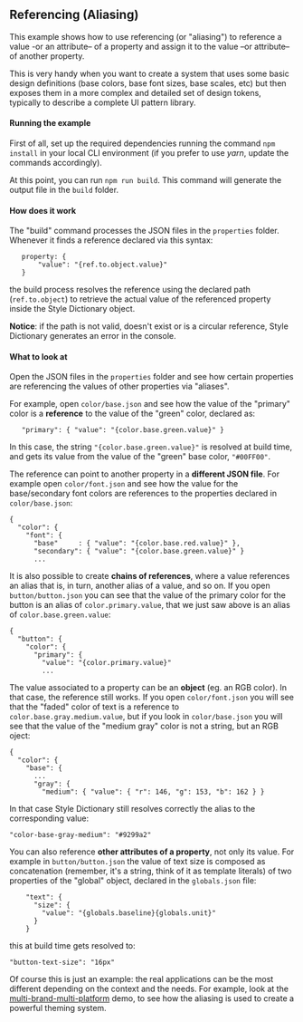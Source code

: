 ## Referencing (Aliasing)

This example shows how to use referencing (or "aliasing") to reference a value -or an attribute– of a property and assign it to the value –or attribute– of another property.

This is very handy when you want to create a system that uses some basic design definitions (base colors, base font sizes, base scales, etc) but then exposes them in a more complex and detailed set of design tokens, typically to describe a complete UI pattern library.

#### Running the example

First of all, set up the required dependencies running the command `npm install` in your local CLI environment (if you prefer to use *yarn*, update the commands accordingly).

At this point, you can run `npm run build`. This command will generate the output file in the `build` folder.

#### How does it work

The "build" command processes the JSON files in the `properties` folder. Whenever it finds a reference declared via this syntax:

```
   property: {
       "value": "{ref.to.object.value}"
   }
```
the build process resolves the reference using the declared path (`ref.to.object`) to retrieve the actual value of the referenced property inside the Style Dictionary object.

**Notice**: if the path is not valid, doesn't exist or is a circular reference, Style Dictionary generates an error in the console.

#### What to look at

Open the JSON files in the `properties` folder and see how certain properties are referencing the values of other properties via "aliases".

For example, open `color/base.json` and see how the value of the "primary" color is a **reference** to the value of the "green" color, declared as:

```
   "primary": { "value": "{color.base.green.value}" }

```
In this case, the string `"{color.base.green.value}"` is resolved at build time, and gets its value from the value of the "green" base color, `"#00FF00"`.

The reference can point to another property in a **different JSON file**. For example open `color/font.json` and see how the value for the base/secondary font colors are references to the properties declared in `color/base.json`:

```
{
  "color": {
    "font": {
      "base"     : { "value": "{color.base.red.value}" },
      "secondary": { "value": "{color.base.green.value}" }
      ...
```

It is also possible to create **chains of references**, where a value references an alias that is, in turn, another alias of a value, and so on. If you open `button/button.json` you can see that the value of the primary color for the button is an alias of `color.primary.value`, that we just saw above is an alias of `color.base.green.value`:

```
{
  "button": {
    "color": {
      "primary": {
        "value": "{color.primary.value}"
        ...
```

The value associated to a property can be an **object** (eg. an RGB color). In that case, the reference still works. If you open `color/font.json` you will see that the "faded" color of text is a reference to `color.base.gray.medium.value`, but if you look in `color/base.json` you will see that the value of the "medium gray" color is not a string, but an RGB oject:

```
{
  "color": {
    "base": {
      ...
      "gray": {
        "medium": { "value": { "r": 146, "g": 153, "b": 162 } }

```
In that case Style Dictionary still resolves correctly the alias to the  corresponding value:

```
"color-base-gray-medium": "#9299a2"
```

You can also reference **other attributes of a property**, not only its value. For example in `button/button.json` the value of text size is composed as concatenation (remember, it's a string, think of it as template literals) of two properties of the "global" object, declared in the `globals.json` file:

```
    "text": {
      "size": {
        "value": "{globals.baseline}{globals.unit}"
      }
    }

```
this at build time gets resolved to:

```
"button-text-size": "16px"
```

Of course this is just an example: the real applications can be the most different depending on the context and the needs. For example, look at the [multi-brand-multi-platform](../multi-brand-multi-platform) demo, to see how the aliasing is used to create a powerful theming system.